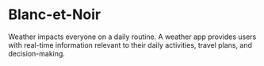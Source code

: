# Blanc-et-Noir
Weather impacts everyone on a daily routine. A weather app provides users with real-time information relevant to their daily activities, travel plans, and decision-making.
